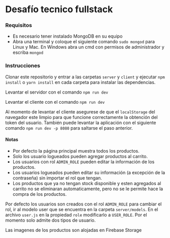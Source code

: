 # Desafío tecnico fullstack

### Requisitos
* Es necesario tener instalado MongoDB en su equipo
* Abra una terminal y coloque el siguiente comando `sudo mongod` para Linux y Mac. En Windows abra un cmd con permisos de administrador y escriba `mongod`

### Instrucciones

Clonar este repositorio y entrar a las carpetas `server` y `client` y ejecutar `npm install` o `yarn install` en cada carpeta para instalar las dependencias.


Levantar el servidor con el comando `npm run dev`

Levantar el cliente con el comando `npm run dev`

Al momento de levantar el cliente  asegurese de que el `localStorage` del navegador este limpio para que funcione correctamente la obtención del token del usuario.
También puede levantar la aplicación con el siguiente comando `npm run dev -p 8080` para saltarse el paso anterior.

#### Notas
* Por defecto la página principal muestra todos los productos.
* Solo los usuario logueados pueden agregar productos al carrito.
* Los usuarios con rol `ADMIN_ROLE` pueden editar la información de los productos.
* Los usuarios logueados pueden editar su información (a excepción de la contraseña) sin importar el rol que tengan.
* Los productos que ya no tengan stock disponible y esten agregados al carrito no se eliminaran automaticamente, pero no se le permite hace la compra de los productos.


Por defecto los usuarios son creados con el rol `ADMIN_ROLE` para cambiar el rol, ir al modelo user que se encuentra en la carpeta `server/models`. En el archivo `user.js` en la propiedad `role` modificarlo a `USER_ROLE`. Por el momento solo admite dos tipos de usuario.

Las imagenes de los productos son alojadas en Firebase Storage
